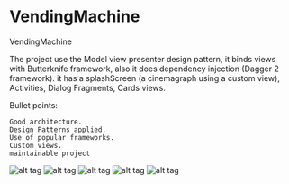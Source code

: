 # VendingMachine
VendingMachine

The project use the Model view presenter design pattern, it binds views with Butterknife framework, also it does dependency injection (Dagger 2 framework).
it has a splashScreen (a cinemagraph using a custom view), Activities, Dialog Fragments, Cards views.

Bullet points:

    Good architecture.
    Design Patterns applied.
    Use of popular frameworks.
    Custom views.
    maintainable project
    
![alt tag](https://github.com/ferart/VendingMachine/blob/master/images/ArthursVendingMachine.jpg)
![alt tag](https://github.com/ferart/VendingMachine/blob/master/images/vending1.png)
![alt tag](https://github.com/ferart/VendingMachine/blob/master/images/vending2.png)
![alt tag](https://github.com/ferart/VendingMachine/blob/master/images/vending3.png)
![alt tag](https://github.com/ferart/VendingMachine/blob/master/images/vending4.png)



